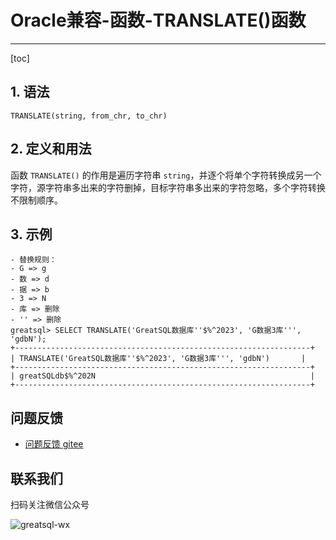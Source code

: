 # Oracle兼容-函数-TRANSLATE()函数
---
[toc]

## 1. 语法

```
TRANSLATE(string, from_chr, to_chr)
```

## 2. 定义和用法
函数 `TRANSLATE()` 的作用是遍历字符串 `string`，并逐个将单个字符转换成另一个字符，源字符串多出来的字符删掉，目标字符串多出来的字符忽略，多个字符转换不限制顺序。

## 3. 示例

```
- 替换规则：
- G => g
- 数 => d
- 据 => b
- 3 => N
- 库 => 删除
- '' => 删除
greatsql> SELECT TRANSLATE('GreatSQL数据库''$%^2023', 'G数据3库''', 'gdbN');
+------------------------------------------------------------------+
| TRANSLATE('GreatSQL数据库''$%^2023', 'G数据3库''', 'gdbN')       |
+------------------------------------------------------------------+
| greatSQLdb$%^202N                                                |
+------------------------------------------------------------------+
```

**问题反馈**
---
- [问题反馈 gitee](https://gitee.com/GreatSQL/GreatSQL-Manual/issues)


**联系我们**
---

扫码关注微信公众号

![greatsql-wx](../greatsql-wx.jpg)
